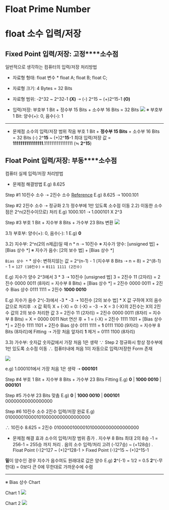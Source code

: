# Float Prime Number

# **float 소수 입력/저장**

## **Fixed** **Point 입력/저장:** **고정****소수점**

일반적으로 생각하는 컴퓨터의 입력/저장 처리방법
*   자료형 형태: float 변수 \* float A; float B; float C;
*   자료형 크기: 4 Bytes = 32 Bits
*   자료형 범위: -2^32 ~ 2^32-1 **(X)** ➝ (-) 2^15 ~ (+)2^15-1 **(O)**

*   입력/저장: 부호부 1 Bit + 정수부 15 Bits + 소수부 16 Bits = 32 Bits
![](https://t9003081320.p.clickup-attachments.com/t9003081320/ec146be2-eab5-4a4b-9235-51cb8931e5de/4.png)
※ 부호부 1 Bit: 양수(+): 0, 음수(-): 1

* * *

*   문제점
소수의 입력/저장 범위 작음
부호 1 Bit + **정수부 15 Bits** \+ 소수부 16 Bits = 32 Bits
(-) 2^**15** ~ (+)2^**15**\-1
최대 입력/저장 값 = **1111111111111111**.1111111111111111 (≒ **2^15**)

## **Float** **Point 입력/저장:** **부동****소수점**

컴퓨터 실제 입력/저장 처리방법
*   문제점 해결방법
E.g)
8.625

Step #1
10진수 소수 ➝ 2진수 소수
[Reference](https://ourcalc.com/2%EC%A7%84%EC%88%98-%EB%B3%80%ED%99%98%EA%B8%B0/)
E.g)
8.625 ➝ 1000.101

Step #2
2진수 소수 ➝ 정규화
2.1) 정수부에 1만 있도록 소수점 이동
2.2) 이동한 소수점은 2^n(2진수이므로) 처리
E.g)
1000.101 ➝ 1.000101 X 2^3

Step #3
부호 1 Bit + 지수부 8 Bits + 가수부 23 Bits 변환
![](https://t9003081320.p.clickup-attachments.com/t9003081320/c2061b5d-58a7-4cdd-a185-e48591911703/5.png)

3.1) 부호부:
양수(+): 0, 음수(-): 1
E.g)
**0**

3.2) 지수부:
2^n(2의 n제곱)일 때 n \* n ➝ 10진수
※ 지수가 양수: \[unsigned 법\] + \[Bias 상수 \*\]
※ 지수가 음수: \[2의 보수 법\] + \[Bias 상수 \*\]

`Bias 상수 *` \* 상수: 변하지않는 값
\= 2^(n-1) - 1 (지수부 8 Bits ➝ n = 8)
\= 2^(8-1) - 1
\= `127 (10진수)`
\= `0111 1111 (2진수)`

E.g)
지수가 양수
2^3에서 3 \* 3 ➝ 10진수
\[unsigned 법\]
3
\= 2진수 11 (2자리)
\= 2진수 0000 0011 (8자리 = 지수부 8 Bits) + \[Bias 상수 \*\]
\= 2진수 0000 0011 + 2진수 Bias 상수 0111 1111
\= 2진수 **1000 0010**

E.g)
지수가 음수
2^(-3)에서 -3 \* -3 ➝ 10진수
\[2의 보수 법\] \* X 값 구하여 X의 음수값으로 처리후 `-X` 값 획득
X + (-X) = 0: (-X) = -3 ➝ X = 3
(-X)의 2진수는 X의 2진수 값의 2의 보수 처리한 값
3
\= 2진수 11 (2자리)
\= 2진수 0000 0011 (8자리 = 지수부 8 Bits) = X
\= 0000 0011 Not 연산 후 + 1 = (-X)
\= 2진수 1111 1101 + \[Bias 상수 \*\]
\= 2진수 1111 1101 + 2진수 Bias 상수 0111 1111
\= **1** 0111 1100 (9자리)
\= 지수부 8 Bits (8자리)에 Fitting ➝ 가장 처음 앞자리 **1** 제거
\= 0111 1100 (8자리)

3.3) 가수부:
숫자값
숫자값에서 가장 처음 1은 생략
∵ Step 2 정규화시 항상 정수부에 1만 있도록 소수점 이동
∴ 컴퓨터내에 처음 1이 자동으로 입력/저장한 Form 존재

![](https://t9003081320.p.clickup-attachments.com/t9003081320/a03ec150-eb3e-44b5-b460-97d3c5319283/3.png)

e.g) 1.000101에서 가장 처음 1은 생략 ➝ **000101**

Step #4
부호 1 Bit + 지수부 8 Bits + 가수부 23 Bits Fitting
E.g)
**0** | **1000 0010** | **000101**

Step #5
가수부 23 Bits 맞춤
E.g)
**0** | **1000 0010** | **000101** 00000000000000000

Step #6
10진수 소수 2진수 입력/저장 완료
E.g)
01000001000010100000000000000000

∴ 10진수 8.625 = 2진수 01000001000010100000000000000000

*   문제점 해결 효과
소수의 입력/저장 범위 증가
. 지수부 8 Bits
최대 2의 8승 -1 = 256-1 = 255승 까지 처리
. 음의 소수 입력/처리 고려
(-127승) ~ (+128승)
. Float Point (-)2^127 ~ (+)2^128-1 > Fixed Point (-)2^15 ~ (+)2^15-1

**밑**이 양수인 경우 지수가 음수여도 원래대로 값은 양수
E.g)
**2**^(\-1) = 1/2 = 0.5
**2**^(\-무한대) = 0보다 큰 0에 무한대로 가까운수에 수렴

* * *

※ Bias 상수 Chart

Chart 1
![](https://t9003081320.p.clickup-attachments.com/t9003081320/817b4219-75b5-449c-909c-4f9df86d47dc/8.png)

Chart 2
![](https://t9003081320.p.clickup-attachments.com/t9003081320/ce1a5e53-b3e8-407b-8616-e8b5f1597ddf/9.png)